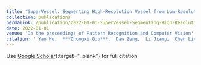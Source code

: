 ```yaml
---
title: "SuperVessel: Segmenting High-Resolution Vessel from Low-Resolution Retinal Image"
collection: publications
permalink: /publication/2022-01-01-SuperVessel-Segmenting-High-Resolution-Vessel-from-Low-Resolution-Retinal-Image
date: 2022-01-01
venue: 'In the proceedings of Pattern Recognition and Computer Vision'
citation: ' Yan Hu,  ***Zhongxi Qiu***,  Dan Zeng,  Li Jiang,  Chen Lin,  Jiang Liu, &quot;SuperVessel: Segmenting High-Resolution Vessel from Low-Resolution Retinal Image.&quot; In the proceedings of Pattern Recognition and Computer Vision, 2022.'
---
```

Use [Google Scholar](https://scholar.google.com/scholar?q=SuperVessel:+Segmenting+High+Resolution+Vessel+from+Low+Resolution+Retinal+Image){:target="_blank"} for full citation
